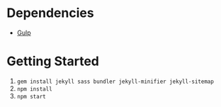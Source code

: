 # Dependencies

- [Gulp](https://gulpjs.com/)

# Getting Started

1.  `gem install jekyll sass bundler jekyll-minifier jekyll-sitemap`
2.  `npm install`
3.  `npm start`
